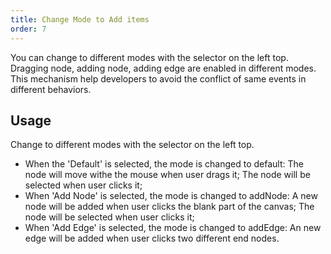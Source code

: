 ```yaml
---
title: Change Mode to Add items
order: 7
---
```


You can change to different modes with the selector on the left top. Dragging node, adding node, adding edge are enabled in different modes. This mechanism help developers to avoid the conflict of same events in different behaviors.

## Usage

Change to different modes with the selector on the left top.

- When the 'Default' is selected, the mode is changed to default: The node will move withe the mouse when user drags it; The node will be selected when user clicks it;
- When 'Add Node' is selected, the mode is changed to addNode: A new node will be added when user clicks the blank part of the canvas; The node will be selected when user clicks it;
- When 'Add Edge' is selected, the mode is changed to addEdge: An new edge will be added when user clicks two different end nodes.

